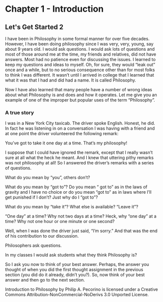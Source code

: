 # Chapter 1 - Introduction

## Let's Get Started 2

I have been in Philosophy in some formal manner for over five decades. However, I have been doing philosophy since I was very, very, young, say about 9 years old.  I would ask questions.  I would ask lots of questions and most of those around me at the time, my friends and relatives, did not have answers.  Most had no patience even for discussing the issues.  I learned to keep my questions and ideas to myself.  Oh, for sure, they would “leak out” once and a while, but to no serious consequence other than for most folks to think I was different.  It wasn’t until I arrived in college that I learned that what it was that I had and did had a name.  It is called Philosophy.

Now I have also learned that many people have a number of wrong ideas about what Philosophy is and does and how it operates.  Let me give you an example of one of the improper but popular uses of the term “Philosophy”. 

### A true story

I was in a New York City taxicab.  The driver spoke English. Honest, he did.  In fact he was listening in on a conversation I was having with a friend and at one point the driver volunteered the following remark:

You’ve got to take it one day at a time.  That’s my philosophy!

I suppose that I could have ignored the remark, except that I really wasn’t sure at all what the heck he meant.  And I knew that uttering pithy remarks was not philosophy at all!  So I answered   the driver’s remarks with a series of questions.

What do you mean by “you”, others don’t?

What do you mean by “got to”? Do you mean “ got to” as in the laws of gravity and I have no choice or do you mean “got to” as in laws where I’ll get punished if I don’t?  Just why do I “got to”?

What do you mean by “take it”?  What else is available?  “Leave it”?

“One day” at a time?  Why not two days at a time?  Heck, why “one day” at a time?  Why not one hour or one minute or one second?

Well, when I was done the driver just said, “I’m sorry.” And that was the end of his contribution to our discussion.

Philosophers ask questions.

In my classes I would ask students what they think Philosophy is?

So I ask you now to think of your best answer.  Perhaps, the answer you thought of when you did the first thought assignment in the previous section (you did do it already, didn’t you?).  So, now think of your best answer and then go to the next section.


Introduction to Philosophy by Philip A. Pecorino is licensed under a Creative Commons Attribution-NonCommercial-NoDerivs 3.0 Unported License.
